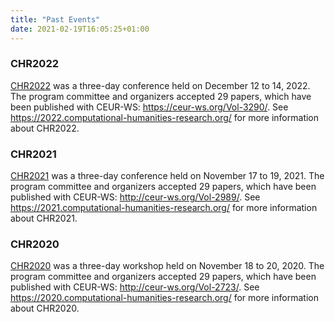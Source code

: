 ```yaml
---
title: "Past Events"
date: 2021-02-19T16:05:25+01:00
---
```


### CHR2022
[CHR2022](https://2022.computational-humanities-research.org/) was a three-day
conference held on December 12 to 14, 2022. The program committee and organizers
accepted 29 papers, which have been published with CEUR-WS:
https://ceur-ws.org/Vol-3290/. See
https://2022.computational-humanities-research.org/ for more information about
CHR2022.

### CHR2021
[CHR2021](https://2021.computational-humanities-research.org/) was a three-day
conference held on November 17 to 19, 2021. The program committee and organizers
accepted 29 papers, which have been published with CEUR-WS:
http://ceur-ws.org/Vol-2989/. See
https://2021.computational-humanities-research.org/ for more information about
CHR2021.

### CHR2020
[CHR2020](https://2020.computational-humanities-research.org/) was a three-day
workshop held on November 18 to 20, 2020. The program committee and organizers
accepted 29 papers, which have been published with CEUR-WS:
http://ceur-ws.org/Vol-2723/. See
https://2020.computational-humanities-research.org/ for more information about
CHR2020.

